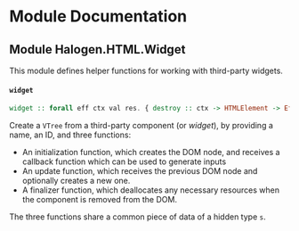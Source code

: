 # Module Documentation

## Module Halogen.HTML.Widget


This module defines helper functions for working with third-party widgets.

#### `widget`

``` purescript
widget :: forall eff ctx val res. { destroy :: ctx -> HTMLElement -> Eff eff Unit, update :: val -> val -> ctx -> HTMLElement -> Eff eff (Maybe HTMLElement), init :: (res -> Eff eff Unit) -> Eff eff { node :: HTMLElement, context :: ctx }, id :: String, name :: String, value :: val } -> V.Widget eff res
```

Create a `VTree` from a third-party component (or _widget_), by providing a name, an ID, and three functions:

- An initialization function, which creates the DOM node, and receives a callback function which can
  be used to generate inputs
- An update function, which receives the previous DOM node and optionally creates a new one.
- A finalizer function, which deallocates any necessary resources when the component is removed from the DOM.

The three functions share a common piece of data of a hidden type `s`.



